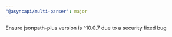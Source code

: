 ```yaml
---
"@asyncapi/multi-parser": major
---
```


Ensure jsonpath-plus version is ^10.0.7 due to a security fixed bug
